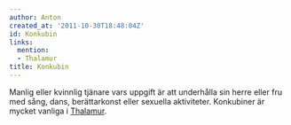 ```yaml
---
author: Anton
created_at: '2011-10-30T18:48:04Z'
id: Konkubin
links:
  mention:
  - Thalamur
title: Konkubin
---
```


Manlig eller kvinnlig tjänare vars uppgift är att underhålla sin herre eller fru med sång, dans,
berättarkonst eller sexuella aktiviteter. Konkubiner är mycket vanliga i [Thalamur].

  [Thalamur]: Thalamur
